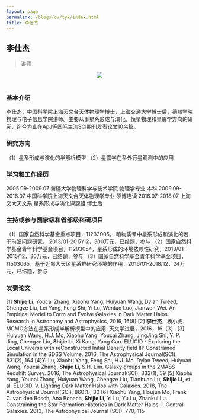 ```yaml
---
layout: page
permalink: /blogs/cv/tyk/index.html
title: 李仕杰
---
```


## 李仕杰

> 讲师

<center>
<img src = "/blogs/cv.ph/lsj.jpg">
</center>
<br>

### 基本介绍
李仕杰，中国科学院上海天文台天体物理学博士，上海交通大学博士后，德州学院物理与电子信息学院讲师。主要从事星系形成与演化，恒星物理和星震学方向的研究，迄今为止在ApJ等国际主流SCI期刊发表论文10余篇。
### 研究方向
（1）星系形成与演化的半解析模型
（2）星震学在系外行星观测中的应用
### 学习和工作经历
2005.09-2009.07 新疆大学物理科学与技术学院 物理学专业 本科
2009.09-2016.07 中国科学院上海天文台天体物理学专业 硕博连读
2016.07-2018.07 上海交大天文系 星系形成与演化课题组 博士后

### 主持或参与国家级和省部级科研项目

（1）国家自然科学基金重点项目，11233005， 暗物质晕中星系形成和演化的若干前沿问题研究， 2013/01-2017/12，300万元，已结题，参与
（2）国家自然科学基金青年科学基金项目，11203054，星系形成的环境依赖性研究，2013/01-2015/12，30万元，已结题，参与
（3）国家自然科学基金青年科学基金项目，11503065，基于近邻大天区星系群研究环境的作用，2016/01-2018/12，24万元，已结题，参与

### 发表论文
[1] **Shijie Li**, Youcai Zhang, Xiaohu Yang, Huiyuan Wang, Dylan Tweed, Chengze Liu, Lei Yang, Feng Shi, Yi Lu, Wentao Luo, Jianwen Wei. An Empirical Model to Form and Evolve Galaxies in Dark Matter Halos.
Research in Astronomy and Astrophysics, 2016, 16(8)
[2] **李仕杰**，杨小虎. MCMC方法在星系形成半解析模型中的应用. 
天文学进展，2016，16（3）
[3] Huiyuan Wang, H.J. Mo, Xiaohu Yang, Youcai Zhang, JingJing Shi, Y. P. Jing, Chengze Liu, **Shijie Li**, Xi Kang, Yang Gao. ELUCID - Exploring the Local Universe with reConstructed Initial Density field III: Constrained Simulation in the SDSS Volume. 2016, The Astrophysical Journal(SCI), 831(2), 164
[4]Yi Lu, Xiaohu Yang, Feng Shi, H.J. Mo, Dylan Tweed, Huiyuan Wang, Youcai Zhang, **Shijie Li**, S.H. Lim. Galaxy groups in the 2MASS Redshift Survey. 2016, The Astrophysical Journal(SCI), 832(1), 39
[5] Xiaohu Yang, Youcai Zhang, Huiyuan Wang, Chengze Liu, Tianhuan Lu, **Shijie Li**, et al. ELUCID. V. Lighting Dark Matter Halos with Galaxies. 2018, The Astrophysical Journal(SCI), 860(1), 30
[6] Xiaohu Yang, Houjun Mo, Frank C. van den Bosch, Ana Bonaca, **Shijie Li**, Yi Lu, Yu Lu, Zhankui Lu. Constraining the Star Formation Histories in Dark Matter Halos. I. Central Galaxies. 2013, The Astrophysical Journal (SCI), 770, 115

